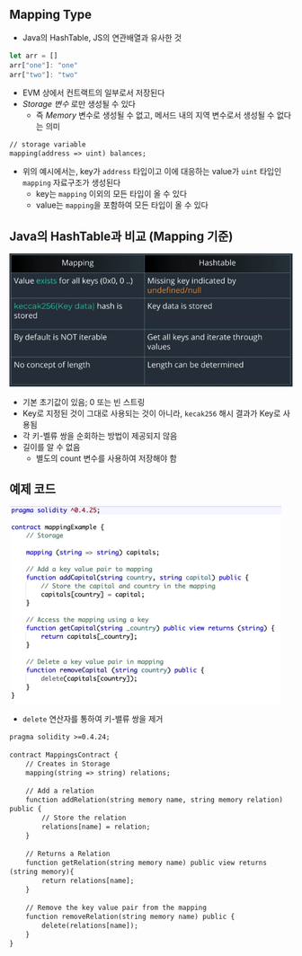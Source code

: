 ## Mapping Type

- Java의 HashTable, JS의 연관배열과 유사한 것

```js
let arr = []
arr["one"]: "one"
arr["two"]: "two"
```

- EVM 상에서 컨트랙트의 일부로서 저장된다
- *Storage 변수* 로만 생성될 수 있다
  - 즉 *Memory* 변수로 생성될 수 없고, 메서드 내의 지역 변수로서 생성될 수 없다는 의미

```sol
// storage variable
mapping(address => uint) balances;
```

- 위의 예시에서는, key가 `address` 타입이고 이에 대응하는 value가 `uint` 타입인 `mapping` 자료구조가 생성된다
  - key는 `mapping` 이외의 모든 타입이 올 수 있다
  - value는 `mapping`을 포함하여 모든 타입이 올 수 있다

## Java의 HashTable과 비교 (Mapping 기준)

![](difference-mapping.png)

- 기본 초기값이 있음; 0 또는 빈 스트링
- Key로 지정된 것이 그대로 사용되는 것이 아니라, `kecak256` 해시 결과가 Key로 사용됨
- 각 키-벨류 쌍을 순회하는 방법이 제공되지 않음
- 길이를 알 수 없음
  - 별도의 count 변수를 사용하여 저장해야 함

## 예제 코드

![](mapping-1.png)

- `delete` 연산자를 통하여 키-밸류 쌍을 제거

```sol
pragma solidity >=0.4.24;

contract MappingsContract {
    // Creates in Storage
    mapping(string => string) relations;

    // Add a relation
    function addRelation(string memory name, string memory relation) public {
        // Store the relation
        relations[name] = relation;
    }

    // Returns a Relation
    function getRelation(string memory name) public view returns (string memory){
        return relations[name];
    }

    // Remove the key value pair from the mapping
    function removeRelation(string memory name) public {
        delete(relations[name]);
    }
}
```
